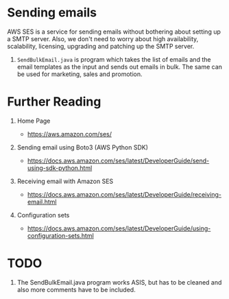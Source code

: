 # Sending emails

AWS SES is a service for sending emails without bothering about setting up a SMTP server. Also, we don't need to worry about high availability, scalability, licensing, upgrading and patching up the SMTP server.

1. `SendBulkEmail.java` is program which takes the list of emails and the email templates as the input and sends out emails in bulk. The same can be used for marketing, sales and promotion.

# Further Reading

1. Home Page
    - https://aws.amazon.com/ses/

1. Sending email using Boto3 (AWS Python SDK)
    - https://docs.aws.amazon.com/ses/latest/DeveloperGuide/send-using-sdk-python.html

1. Receiving email with Amazon SES
    - https://docs.aws.amazon.com/ses/latest/DeveloperGuide/receiving-email.html

1. Configuration sets
    - https://docs.aws.amazon.com/ses/latest/DeveloperGuide/using-configuration-sets.html

# TODO

1. The SendBulkEmail.java program works ASIS, but has to be cleaned and also more comments have to be included.